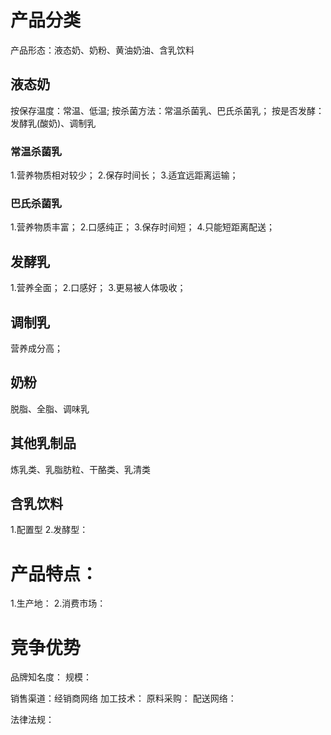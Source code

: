 # 产品分类

产品形态：液态奶、奶粉、黄油奶油、含乳饮料

## 液态奶
按保存温度：常温、低温;
按杀菌方法：常温杀菌乳、巴氏杀菌乳；
按是否发酵：发酵乳(酸奶)、调制乳

### 常温杀菌乳
1.营养物质相对较少；
2.保存时间长；
3.适宜远距离运输；

### 巴氏杀菌乳
1.营养物质丰富；
2.口感纯正；
3.保存时间短；
4.只能短距离配送；

## 发酵乳
1.营养全面；
2.口感好；
3.更易被人体吸收；

## 调制乳
营养成分高；

## 奶粉
脱脂、全脂、调味乳

## 其他乳制品
炼乳类、乳脂肪粒、干酪类、乳清类

## 含乳饮料
1.配置型
2.发酵型：

# 产品特点：
1.生产地：
2.消费市场：

# 竞争优势
品牌知名度：
规模：

销售渠道：经销商网络
加工技术：
原料采购：
配送网络：

法律法规：